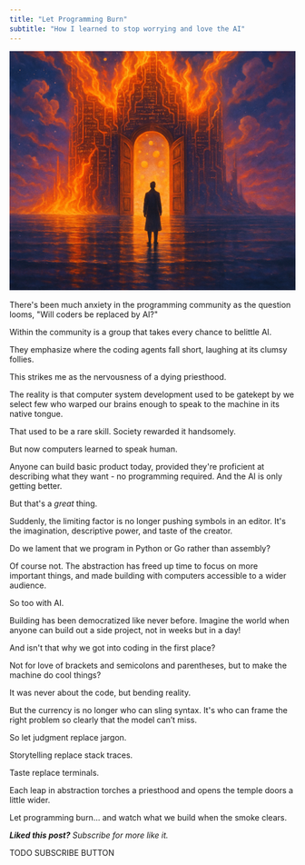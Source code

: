 ```yaml
---
title: "Let Programming Burn"
subtitle: "How I learned to stop worrying and love the AI"
---
```


<!------------------------- REFERENCE LINKS BLOCK ----------------------------------->
[TODO]: some-link
<!----------------------- END REFERENCE LINKS BLOCK --------------------------------->

![](./images/image.png)

There's been much anxiety in the programming community as the question looms, "Will coders be replaced by AI?"

Within the community is a group that takes every chance to belittle AI.

They emphasize where the coding agents fall short, laughing at its clumsy follies.

This strikes me as the nervousness of a dying priesthood.

The reality is that computer system development used to be gatekept by we select few who warped our brains enough to speak to the machine in its native tongue.

That used to be a rare skill. Society rewarded it handsomely.

But now computers learned to speak human. 

Anyone can build basic product today, provided they're proficient at describing what they want - no programming required. And the AI is only getting better.

But that's a _great_ thing.

Suddenly, the limiting factor is no longer pushing symbols in an editor. It's the imagination, descriptive power, and taste of the creator.

Do we lament that we program in Python or Go rather than assembly? 

Of course not. The abstraction has freed up time to focus on more important things, and made building with computers accessible to a wider audience.

So too with AI.

Building has been democratized like never before. Imagine the world when anyone can build out a side project, not in weeks but in a day!

And isn't that why we got into coding in the first place?

Not for love of brackets and semicolons and parentheses, but to make the machine do cool things?

It was never about the code, but bending reality.

But the currency is no longer who can sling syntax. It's who can frame the right problem so clearly that the model can’t miss.

So let judgment replace jargon.

Storytelling replace stack traces.

Taste replace terminals.

Each leap in abstraction torches a priesthood and opens the temple doors a little wider.

Let programming burn... and watch what we build when the smoke clears.

_**Liked this post?** Subscribe for more like it._

TODO SUBSCRIBE BUTTON

<!------------------ IG POST DESCRIPTION --------------------->
<!--
TODO

👉 Read the full article (link in bio)

#hashtag1 #hashtag2 #hashtag3
-->

<!-------------------- IG STORY TEXT ------------------------->
<!--
TODO
-->
